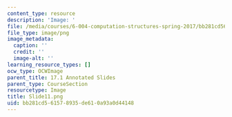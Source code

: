 ```yaml
---
content_type: resource
description: 'Image: '
file: /media/courses/6-004-computation-structures-spring-2017/bb281cd561578935de610a93a0d44148_Slide11.png
file_type: image/png
image_metadata:
  caption: ''
  credit: ''
  image-alt: ''
learning_resource_types: []
ocw_type: OCWImage
parent_title: 17.1 Annotated Slides
parent_type: CourseSection
resourcetype: Image
title: Slide11.png
uid: bb281cd5-6157-8935-de61-0a93a0d44148
---
```

